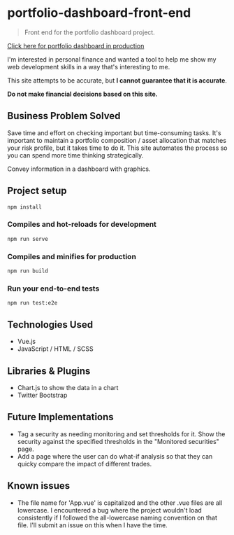 # portfolio-dashboard-front-end

> Front end for the portfolio dashboard project.

[Click here for portfolio dashboard in production](https://tm-portfolio-dashboard.herokuapp.com/)  

I'm interested in personal finance and wanted a tool to help me show my web development skills in a way that's interesting to me.  

This site attempts to be accurate, but **I cannot guarantee that it is accurate**.  

**Do not make financial decisions based on this site.**  

## Business Problem Solved  
Save time and effort on checking important but time-consuming tasks.  It's important to maintain a portfolio composition / asset allocation that matches your risk profile, but it takes time to do it.  This site automates the process so you can spend more time thinking strategically.  

Convey information in a dashboard with graphics.    

## Project setup
```
npm install
```

### Compiles and hot-reloads for development
```
npm run serve
```

### Compiles and minifies for production
```
npm run build
```

### Run your end-to-end tests
```
npm run test:e2e
```  

## Technologies Used
* Vue.js
* JavaScript / HTML / SCSS  

## Libraries & Plugins
* Chart.js to show the data in a chart  
* Twitter Bootstrap  

## Future Implementations    
* Tag a security as needing monitoring and set thresholds for it.  Show the security against the specified thresholds in the "Monitored securities" page.  
* Add a page where the user can do what-if analysis so that they can quicky compare the impact of different trades.  

## Known issues  
* The file name for 'App.vue' is capitalized and the other .vue files are all lowercase.  I encountered a bug where the project wouldn't load consistently if I followed the all-lowercase naming convention on that file.  I'll submit an issue on this when I have the time.  